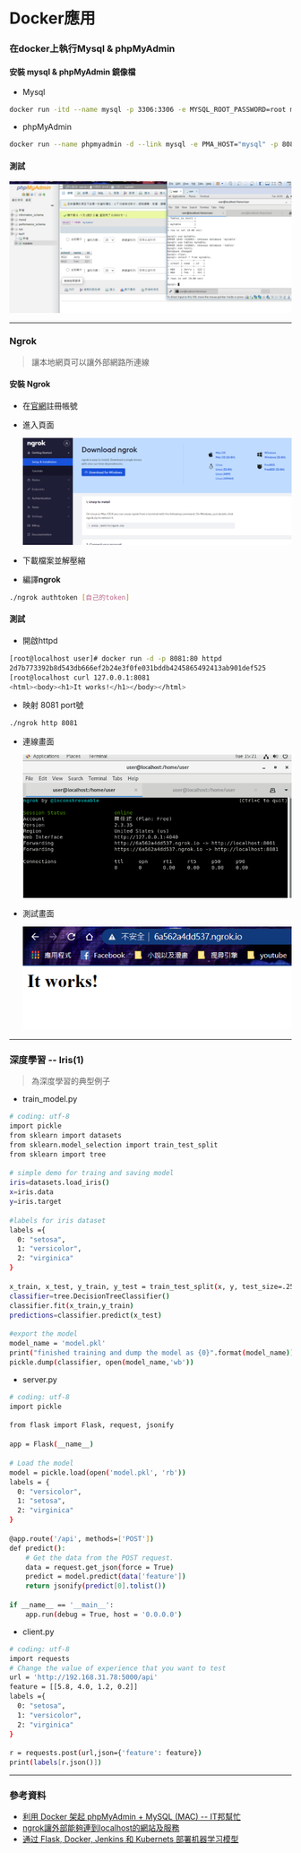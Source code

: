 # Docker應用
### 在docker上執行Mysql & phpMyAdmin
#### 安裝 mysql & phpMyAdmin 鏡像檔
* Mysql
```sh
docker run -itd --name mysql -p 3306:3306 -e MYSQL_ROOT_PASSWORD=root mysql:5.7.24
```
* phpMyAdmin
```sh
docker run --name phpmyadmin -d --link mysql -e PMA_HOST="mysql" -p 8080:80 phpmyadmin/phpmyadmin
```
#### 測試

![1020-04](./20201020/1020-04.png)

---
### Ngrok

> 讓本地網頁可以讓外部網路所連線

#### 安裝 Ngrok

* 在[官網](https://ngrok.com/)註冊帳號

* 進入頁面

    ![1020-01](./20201020/1020-01.png)

* 下載檔案並解壓縮

* 編譯**ngrok**

```sh
./ngrok authtoken [自己的token]
```
#### 測試

* 開啟httpd

```sh
[root@localhost user]# docker run -d -p 8081:80 httpd
2d7b773392b8d543db666ef2b24e3f0fe031bddb4245865492413ab901def525
[root@localhost curl 127.0.0.1:8081
<html><body><h1>It works!</h1></body></html>
```

* 映射 8081 port號

```sh
./ngrok http 8081
```

* 連線畫面

    ![1020-02](./20201020/1020-02.png)

* 測試畫面

    ![1020-03](./20201020/1020-03.png)

---
### 深度學習 -- Iris(1)
> 為深度學習的典型例子
* train_model.py
```sh
# coding: utf-8
import pickle
from sklearn import datasets
from sklearn.model_selection import train_test_split
from sklearn import tree

# simple demo for traing and saving model
iris=datasets.load_iris()
x=iris.data
y=iris.target

#labels for iris dataset
labels ={
  0: "setosa",
  1: "versicolor",
  2: "virginica"
}

x_train, x_test, y_train, y_test = train_test_split(x, y, test_size=.25)
classifier=tree.DecisionTreeClassifier()
classifier.fit(x_train,y_train)
predictions=classifier.predict(x_test)

#export the model
model_name = 'model.pkl'
print("finished training and dump the model as {0}".format(model_name))
pickle.dump(classifier, open(model_name,'wb'))
```
* server.py
```sh
# coding: utf-8
import pickle

from flask import Flask, request, jsonify

app = Flask(__name__)

# Load the model
model = pickle.load(open('model.pkl', 'rb'))
labels = {
  0: "versicolor",   
  1: "setosa",
  2: "virginica"
}

@app.route('/api', methods=['POST'])
def predict():
    # Get the data from the POST request.
    data = request.get_json(force = True)
    predict = model.predict(data['feature'])
    return jsonify(predict[0].tolist())

if __name__ == '__main__':
    app.run(debug = True, host = '0.0.0.0')
```
* client.py
```sh
# coding: utf-8
import requests
# Change the value of experience that you want to test
url = 'http://192.168.31.78:5000/api'
feature = [[5.8, 4.0, 1.2, 0.2]]
labels ={
  0: "setosa",
  1: "versicolor",
  2: "virginica"
}

r = requests.post(url,json={'feature': feature})
print(labels[r.json()])
```
---
### 參考資料
* [利用 Docker 架起 phpMyAdmin + MySQL (MAC) -- IT邦幫忙](https://ithelp.ithome.com.tw/articles/10200754)
* [ngrok讓外部能夠連到localhost的網站及服務](https://blog.alantsai.net/posts/2018/04/devtooltips-5-ngrok-allow-public-to-access-localhost-website-and-sql-server#WizKMOutline_1525065134863862)
* [通过 Flask, Docker, Jenkins 和 Kubernets 部署机器学习模型](http://wulc.me/2019/04/19/%E9%80%9A%E8%BF%87%20Flask,%20Docker,%20Jenkins%20%E5%92%8C%20Kubernets%20%E9%83%A8%E7%BD%B2%E6%9C%BA%E5%99%A8%E5%AD%A6%E4%B9%A0%E6%A8%A1%E5%9E%8B/)